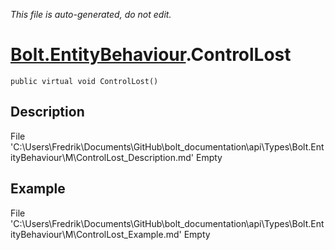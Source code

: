 *This file is auto-generated, do not edit.*

# [Bolt.EntityBehaviour](Types/Bolt.EntityBehaviour.md).ControlLost
`public virtual void ControlLost()`
## Description
File 'C:\Users\Fredrik\Documents\GitHub\bolt_documentation\api\Types\Bolt.EntityBehaviour\M\ControlLost_Description.md' Empty
## Example
File 'C:\Users\Fredrik\Documents\GitHub\bolt_documentation\api\Types\Bolt.EntityBehaviour\M\ControlLost_Example.md' Empty
